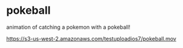 pokeball
========
animation of catching a pokemon with a pokeball!


https://s3-us-west-2.amazonaws.com/testuploadios7/pokeball.mov
